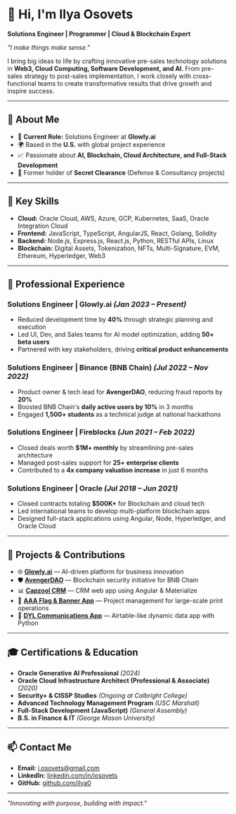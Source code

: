 # 👋 Hi, I'm Ilya Osovets

**Solutions Engineer | Programmer | Cloud & Blockchain Expert**

_"I make things make sense."_

I bring big ideas to life by crafting innovative pre-sales technology solutions in **Web3, Cloud Computing, Software Development, and AI**. From pre-sales strategy to post-sales implementation, I work closely with cross-functional teams to create transformative results that drive growth and inspire success.

---

## 🚀 **About Me**

- 💼 **Current Role:** Solutions Engineer at **Glowly.ai**
- 🌍 Based in the **U.S.** with global project experience
- 📈 Passionate about **AI, Blockchain, Cloud Architecture, and Full-Stack Development**
- 🔐 Former holder of **Secret Clearance** (Defense & Consultancy projects)

---

## 🧩 **Key Skills**

- **Cloud:** Oracle Cloud, AWS, Azure, GCP, Kubernetes, SaaS, Oracle Integration Cloud  
- **Frontend:** JavaScript, TypeScript, AngularJS, React, Golang, Solidity  
- **Backend:** Node.js, Express.js, React.js, Python, RESTful APIs, Linux  
- **Blockchain:** Digital Assets, Tokenization, NFTs, Multi-Signature, EVM, Ethereum, Hyperledger, Web3  

---

## 💼 **Professional Experience**

### **Solutions Engineer | Glowly.ai** *(Jan 2023 – Present)*
- Reduced development time by **40%** through strategic planning and execution  
- Led UI, Dev, and Sales teams for AI model optimization, adding **50+ beta users**  
- Partnered with key stakeholders, driving **critical product enhancements**  

### **Solutions Engineer | Binance (BNB Chain)** *(Jul 2022 – Nov 2022)*
- Product owner & tech lead for **AvengerDAO**, reducing fraud reports by **20%**  
- Boosted BNB Chain's **daily active users by 10%** in 3 months  
- Engaged **1,500+ students** as a technical judge at national hackathons  

### **Solutions Engineer | Fireblocks** *(Jun 2021 – Feb 2022)*
- Closed deals worth **$1M+ monthly** by streamlining pre-sales architecture  
- Managed post-sales support for **25+ enterprise clients**  
- Contributed to a **4x company valuation increase** in just 6 months  

### **Solutions Engineer | Oracle** *(Jul 2018 – Jun 2021)*
- Closed contracts totaling **$500K+** for Blockchain and cloud tech  
- Led international teams to develop multi-platform blockchain apps  
- Designed full-stack applications using Angular, Node, Hyperledger, and Oracle Cloud  

---

## 🧪 **Projects & Contributions**

- 🌐 [**Glowly.ai**](https://glowly.ai/) — AI-driven platform for business innovation  
- 🛡️ [**AvengerDAO**](https://avengerdao.org/) — Blockchain security initiative for BNB Chain  
- 📊 [**Capzool CRM**](https://capzool.com/) — CRM web app using Angular & Materialize  
- 🎨 [**AAA Flag & Banner App**](http://www.aaaflag.com/) — Project management for large-scale print operations  
- 📡 [**DYL Communications App**](https://dyl.com/) — Airtable-like dynamic data app with Python  

---

## 🎓 **Certifications & Education**

- **Oracle Generative AI Professional** *(2024)*  
- **Oracle Cloud Infrastructure Architect (Professional & Associate)** *(2020)*  
- **Security+ & CISSP Studies** *(Ongoing at Calbright College)*  
- **Advanced Technology Management Program** *(USC Marshall)*  
- **Full-Stack Development (JavaScript)** *(General Assembly)*  
- **B.S. in Finance & IT** *(George Mason University)*  

---

## 📫 **Contact Me**

- **Email:** [i.osovets@gmail.com](mailto:i.osovets@gmail.com)  
- **LinkedIn:** [linkedin.com/in/iosovets](https://bit.ly/ilyaolinkedin2)  
- **GitHub:** [github.com/ilya0](https://github.com/ilya0)  

---

_"Innovating with purpose, building with impact."_  

